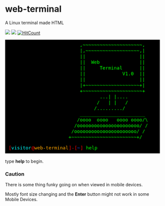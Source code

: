 # web-terminal
A Linux terminal made HTML

![](https://img.shields.io/badge/Maintained-Yes-green)
![](https://img.shields.io/badge/Code_in-HTML_CSS_JS-pink)
[![HitCount](http://hits.dwyl.com/thelearn-tech/web-terminal.svg)](http://hits.dwyl.com/thelearn-tech/web-terminal)


![img](https://raw.githubusercontent.com/thelearn-tech/img/main/owned/web-terminal/Screenshot%20at%202022-10-18%2009-30-57.png)


type **help** to begin.


### Caution

 There is some thing funky going on when viewed in mobile devices.
 
 Mostly font size changing and the **Enter** button might not work in some Mobile Devices.
